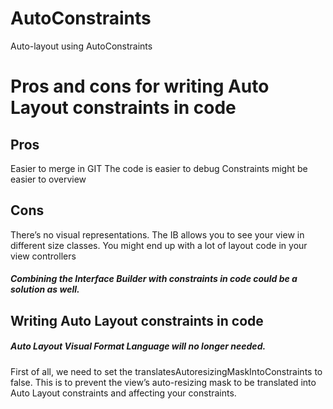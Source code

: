 # AutoConstraints
Auto-layout using AutoConstraints

# Pros and cons for writing Auto Layout constraints in code
## Pros

Easier to merge in GIT
The code is easier to debug
Constraints might be easier to overview

## Cons

There’s no visual representations. The IB allows you to see your view in different size classes.
You might end up with a lot of layout code in your view controllers

##### *Combining the Interface Builder with constraints in code could be a solution as well.*

## Writing Auto Layout constraints in code

##### Auto Layout Visual Format Language will no longer needed.

First of all, we need to set the translatesAutoresizingMaskIntoConstraints to false. This is to prevent the view’s auto-resizing mask to be translated into Auto Layout constraints and affecting your constraints.

